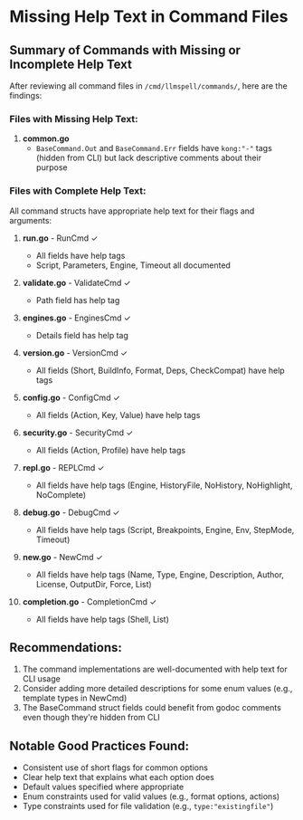# Missing Help Text in Command Files

## Summary of Commands with Missing or Incomplete Help Text

After reviewing all command files in `/cmd/llmspell/commands/`, here are the findings:

### Files with Missing Help Text:

1. **common.go**
   - `BaseCommand.Out` and `BaseCommand.Err` fields have `kong:"-"` tags (hidden from CLI) but lack descriptive comments about their purpose

### Files with Complete Help Text:

All command structs have appropriate help text for their flags and arguments:

1. **run.go** - RunCmd ✓
   - All fields have help tags
   - Script, Parameters, Engine, Timeout all documented

2. **validate.go** - ValidateCmd ✓
   - Path field has help tag

3. **engines.go** - EnginesCmd ✓
   - Details field has help tag

4. **version.go** - VersionCmd ✓
   - All fields (Short, BuildInfo, Format, Deps, CheckCompat) have help tags

5. **config.go** - ConfigCmd ✓
   - All fields (Action, Key, Value) have help tags

6. **security.go** - SecurityCmd ✓
   - All fields (Action, Profile) have help tags

7. **repl.go** - REPLCmd ✓
   - All fields have help tags (Engine, HistoryFile, NoHistory, NoHighlight, NoComplete)

8. **debug.go** - DebugCmd ✓
   - All fields have help tags (Script, Breakpoints, Engine, Env, StepMode, Timeout)

9. **new.go** - NewCmd ✓
   - All fields have help tags (Name, Type, Engine, Description, Author, License, OutputDir, Force, List)

10. **completion.go** - CompletionCmd ✓
    - All fields have help tags (Shell, List)

## Recommendations:

1. The command implementations are well-documented with help text for CLI usage
2. Consider adding more detailed descriptions for some enum values (e.g., template types in NewCmd)
3. The BaseCommand struct fields could benefit from godoc comments even though they're hidden from CLI

## Notable Good Practices Found:

- Consistent use of short flags for common options
- Clear help text that explains what each option does
- Default values specified where appropriate
- Enum constraints used for valid values (e.g., format options, actions)
- Type constraints used for file validation (e.g., `type:"existingfile"`)